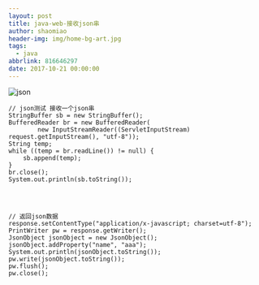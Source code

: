 ```yaml
---
layout: post
title: java-web-接收json串
author: shaomiao
header-img: img/home-bg-art.jpg
tags:
  - java
abbrlink: 816646297
date: 2017-10-21 00:00:00
---
```

![json](http://upload-images.jianshu.io/upload_images/2590671-827e6b185d2ae379.png?imageMogr2/auto-orient/strip%7CimageView2/2/w/1240)



	// json测试 接收一个json串
	StringBuffer sb = new StringBuffer();
	BufferedReader br = new BufferedReader(
			new InputStreamReader((ServletInputStream) request.getInputStream(), "utf-8"));
	String temp;
	while ((temp = br.readLine()) != null) {
		sb.append(temp);
	}
	br.close();
	System.out.println(sb.toString());




	// 返回json数据
	response.setContentType("application/x-javascript; charset=utf-8");  
	PrintWriter pw = response.getWriter();  
	JsonObject jsonObject = new JsonObject();
	jsonObject.addProperty("name", "aaa");
	System.out.println(jsonObject.toString());
	pw.write(jsonObject.toString());  
	pw.flush();  
	pw.close();
